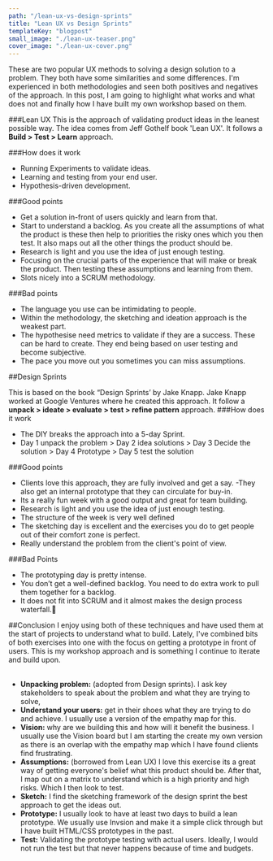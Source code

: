 ```yaml
---
path: "/lean-ux-vs-design-sprints"
title: "Lean UX vs Design Sprints"
templateKey: "blogpost"
small_image: "./lean-ux-teaser.png"
cover_image: "./lean-ux-cover.png"
---
```


These are two popular UX methods to solving a design solution to a problem. They both have some similarities and some differences. I'm experienced in both methodologies and seen both positives and negatives of the approach. In this post, I am going to highlight what works and what does not and finally how I have built my own workshop based on them.

###Lean UX
This is the approach of validating product ideas in the leanest possible way. The idea comes from Jeff Gothelf book 'Lean UX'. It follows a **Build > Test > Learn** approach.

###How does it work

- Running Experiments to validate ideas.
- Learning and testing from your end user.
- Hypothesis-driven development.

###Good points

- Get a solution in-front of users quickly and learn from that.
- Start to understand a backlog. As you create all the assumptions of what the product is these then help to priorities the risky ones which you then test. It also maps out all the other things the product should be.
- Research is light and you use the idea of just enough testing.
- Focusing on the crucial parts of the experience that will make or break the product. Then testing these assumptions and learning from them.
- Slots nicely into a SCRUM methodology.

###Bad points

- The language you use can be intimidating to people.
- Within the methodology, the sketching and ideation approach is the weakest part.
- The hypothesise need metrics to validate if they are a success. These can be hard to create. They end being based on user testing and become subjective.
- The pace you move out you sometimes you can miss assumptions.

##Design Sprints

This is based on the book “Design Sprints’ by Jake Knapp. Jake Knapp worked at Google Ventures where he created this approach. It follow a **unpack > ideate > evaluate > test > refine pattern** approach.
###How does it work

- The DIY breaks the approach into a 5-day Sprint.
- Day 1 unpack the problem > Day 2 idea solutions > Day 3 Decide the solution > Day 4 Prototype > Day 5 test the solution

###Good points

- Clients love this approach, they are fully involved and get a say.
  -They also get an internal prototype that they can circulate for buy-in.
- Its a really fun week with a good output and great for team building.
- Research is light and you use the idea of just enough testing.
- The structure of the week is very well defined
- The sketching day is excellent and the exercises you do to get people out of their comfort zone is perfect.
- Really understand the problem from the client's point of view.

###Bad Points

- The prototyping day is pretty intense.
- You don’t get a well-defined backlog. You need to do extra work to pull them together for a backlog.
- It does not fit into SCRUM and it almost makes the design process waterfall.🚿

##Conclusion
I enjoy using both of these techniques and have used them at the start of projects to understand what to build. Lately, I've combined bits of both exercises into one with the focus on getting a prototype in front of users. This is my workshop approach and is something I continue to iterate and build upon.
<br><br>

- **Unpacking problem:** (adopted from Design sprints). I ask key stakeholders to speak about the problem and what they are trying to solve,
- **Understand your users:** get in their shoes what they are trying to do and achieve. I usually use a version of the empathy map for this.
- **Vision:** why are we building this and how will it benefit the business. I usually use the Vision board but I am starting the create my own version as there is an overlap with the empathy map which I have found clients find frustrating.
- **Assumptions:** (borrowed from Lean UX) I love this exercise its a great way of getting everyone's belief what this product should be. After that, I map out on a matrix to understand which is a high priority and high risks. Which I then look to test.
- **Sketch:** I find the sketching framework of the design sprint the best approach to get the ideas out.
- **Prototype:** I usually look to have at least two days to build a lean prototype. We usually use Invsion and make it a simple click through but I have built HTML/CSS prototypes in the past.
- **Test:** Validating the prototype testing with actual users. Ideally, I would not run the test but that never happens because of time and budgets.
